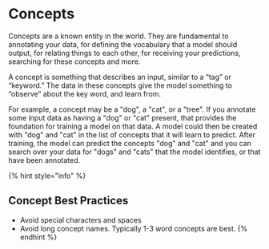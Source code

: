 # Concepts

Concepts are a known entity in the world. They are fundamental to annotating your data, for defining the vocabulary that a model should output, for relating things to each other, for receiving your predictions, searching for these concepts and more.

A concept is something that describes an input, similar to a “tag” or “keyword.” The data in these concepts give the model something to “observe” about the key word, and learn from.

For example, a concept may be a "dog", a "cat", or a "tree". If you annotate some input data as having a "dog" or "cat" present, that provides the foundation for training a model on that data. A model could then be created with "dog" and "cat" in the list of concepts that it will learn to predict. After training, the model can predict the concepts "dog" and "cat" and you can search over your data for "dogs" and "cats" that the model identifies, or that have been annotated.

{% hint style="info" %}
## Concept Best Practices

* Avoid special characters and spaces
* Avoid long concept names. Typically 1-3 word concepts are best.
{% endhint %}
